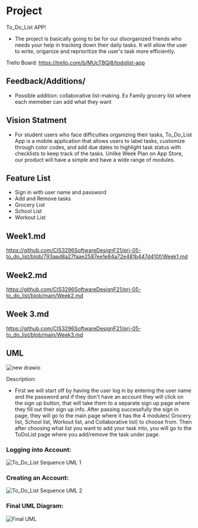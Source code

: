 
# Project 

To_Do_List APP!

- The project is basically going to be for our disorganized friends who needs your help in tracking down their daily tasks. It will allow the user to write, origanize and reprioritize the user's task more efficiently.


Trello Board: https://trello.com/b/MUcTBQj8/todolist-app



## Feedback/Additions/

- Possible addition: collaborative list-making. Ex Family grocery list where each memeber can add what they want


## Vision Statment

- For student users who face difficulties organizing their tasks, To_Do_List App is a mobile application that allows users to label tasks, customize through color codes, and add due dates to highlight task status with checklists to keep track of the tasks. Unlike Week Plan on App Store, our product will have a simple and have a wide range of modules.


## Feature List
- Sign in with user name and password
- Add and Remove tasks
- Grocery List
- School List
- Workout List


## Week1.md
https://github.com/CIS3296SoftwareDesignF21/prj-05-to_do_list/blob/793aad8a27faae2587ee1e84a72e481b447d410f/Week1.md

## Week2.md
https://github.com/CIS3296SoftwareDesignF21/prj-05-to_do_list/blob/main/Week2.md

## Week 3.md
https://github.com/CIS3296SoftwareDesignF21/prj-05-to_do_list/blob/main/Week3.md


## UML


![new drawio](https://user-images.githubusercontent.com/55096042/142472733-0aa122f0-b102-42bf-8a56-b54450713779.png)




Description: 
- First we will start off by having the user log in by entering the user name and the password and if they don't have an account they will click on the sign up button, that will take them to a separate sign up page where they fill out their sign up info. After passing successfully the sign in page, they will go to the main page where it has the 4 modules( Grocery list, School list, Workout list, and Collaborative list) to choose from. Then after choosing what list you want to add your task into, you will go to the ToDoList page where you add/remove the task under page.



### Logging into Account:
![To_Do_List Sequence UML 1](https://user-images.githubusercontent.com/78056542/142352090-c7dd699a-dea0-480b-a2b5-0f2e541f3f25.jpg)

### Creating an Account:
![To_Do_List Sequence UML 2](https://user-images.githubusercontent.com/78056542/142455015-9a1b64ea-fcc1-4e9b-98cd-7919a1249f91.jpg)

### Final UML Diagram:
![Final UML](https://user-images.githubusercontent.com/78056542/144477237-fc7aa03e-8817-4263-88a1-27bdeb5f6880.jpg)




